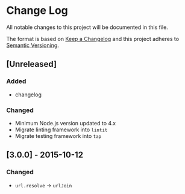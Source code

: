 # Change Log
All notable changes to this project will be documented in this file.

The format is based on [Keep a Changelog](http://keepachangelog.com/)
and this project adheres to [Semantic Versioning](http://semver.org/).

## [Unreleased]
### Added
- changelog

### Changed
- Minimum Node.js version updated to 4.x
- Migrate linting framework into `lintit`
- Migrate testing framework into `tap`

## [3.0.0] - 2015-10-12
### Changed
- `url.resolve` -> `urlJoin`
